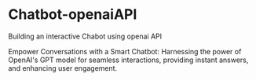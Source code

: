# Chatbot-openaiAPI
Building an interactive Chabot using openai API

Empower Conversations with a Smart Chatbot: Harnessing the power of OpenAI's GPT model for seamless interactions, providing instant answers, and enhancing user engagement.
